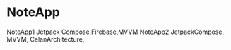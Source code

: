 # NoteApp
 NoteApp1 Jetpack Compose,Firebase,MVVM
 NoteApp2 JetpackCompose, MVVM, CelanArchitecture,